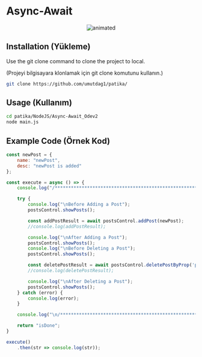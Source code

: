 # Async-Await 

<p align="center">
  <img src="https://user-images.githubusercontent.com/57832605/155473925-edb181d3-5760-4bb7-a186-6c0219e5aa37.png" alt="animated" />
</p>

## Installation (Yükleme)

Use the git clone command to clone the project to local.

(Projeyi bilgisayara klonlamak için git clone komutunu kullanın.)

```bash
git clone https://github.com/umutdag1/patika/
```

## Usage (Kullanım)

```bash
cd patika/NodeJS/Async-Await_Odev2
node main.js
```

## Example Code (Örnek Kod)
```js
const newPost = {
    name: "newPost",
    desc: "newPost is added"
};

const execute = async () => {
    console.log("/**********************************************************/");

    try {
        console.log("\nBefore Adding a Post");
        postsControl.showPosts();

        const addPostResult = await postsControl.addPost(newPost);
        //console.log(addPostResult);

        console.log("\nAfter Adding a Post");
        postsControl.showPosts();
        console.log("\nBefore Deleting a Post");
        postsControl.showPosts();

        const deletePostResult = await postsControl.deletePostByProp('post1', 'name');
        //console.log(deletePostResult);

        console.log("\nAfter Deleting a Post");
        postsControl.showPosts();
    } catch (error) {
        console.log(error);
    }

    console.log("\n/**********************************************************/");

    return "isDone";
}

execute()
    .then(str => console.log(str));
```
